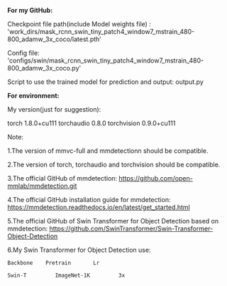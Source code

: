 **For my GitHub:**

Checkpoint file path(include Model weights file) : 
'work_dirs/mask_rcnn_swin_tiny_patch4_window7_mstrain_480-800_adamw_3x_coco/latest.pth’

Config file:
'configs/swin/mask_rcnn_swin_tiny_patch4_window7_mstrain_480-800_adamw_3x_coco.py'

Script to use the trained model for prediction and output: output.py

**For environment:**

My version(just for suggestion):

torch                         1.8.0+cu111
torchaudio                    0.8.0
torchvision                   0.9.0+cu111

Note: 

1.The version of mmvc-full and mmdetectionn should be compatible.

2.The version of torch, torchaudio and torchvision should be compatible.

3.The official GitHub of mmdetection: 
https://github.com/open-mmlab/mmdetection.git

4.The official GitHub installation guide for mmdetection: https://mmdetection.readthedocs.io/en/latest/get_started.html

5.The official GitHub of Swin Transformer for Object Detection based on mmdetection:
https://github.com/SwinTransformer/Swin-Transformer-Object-Detection

6.My Swin Transformer for Object Detection use:

    Backbone	Pretrain	   Lr   

    Swin-T	       ImageNet-1K         3x	



